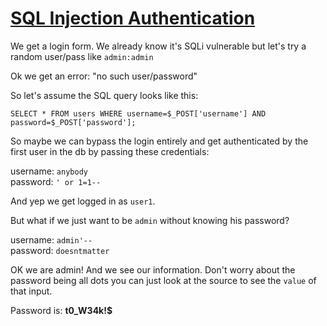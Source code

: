 # [SQL Injection Authentication](https://www.root-me.org/en/Challenges/Web-Server/SQL-injection-authentication)

We get a login form. We already know it's SQLi vulnerable but let's try a random user/pass like 
`admin:admin`

Ok we get an error: "no such user/password"

So let's assume the SQL query looks like this:

`SELECT * FROM users WHERE username=$_POST['username'] AND password=$_POST['password'];`

So maybe we can bypass the login entirely and get authenticated by the first user in the db 
by passing these credentials:

username: `anybody`  
password: `' or 1=1-- `

And yep we get logged in as `user1`.

But what if we just want to be `admin` without knowing his password?

username: `admin'-- `  
password: `doesntmatter`

OK we are admin! And we see our information. Don't worry about the password being all dots 
you can just look at the source to see the `value` of that input.

Password is: **t0_W34k!$**
